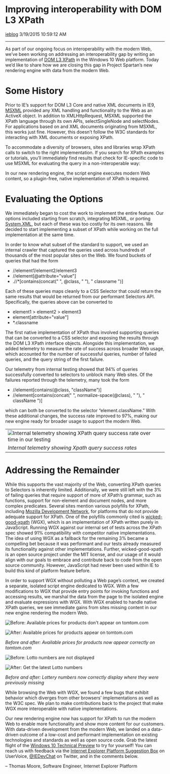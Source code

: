 <div id="page">

# Improving interoperability with DOM L3 XPath

[ieblog](https://social.msdn.microsoft.com/profile/ieblog) 3/19/2015
10:59:12 AM

-----

<div id="content">

As part of our ongoing focus on interoperability with the modern Web,
we’ve been working on addressing an interoperability gap by writing an
implementation of [DOM L3
XPath](http://www.w3.org/TR/DOM-Level-3-XPath/Overview.html) in the
Windows 10 Web platform. Today we’d like to share how we are closing
this gap in Project Spartan’s new rendering engine with data from the
modern Web.

# Some History

Prior to IE’s support for DOM L3 Core and native XML documents in IE9,
[MSXML](https://msdn.microsoft.com/en-us/library/ms763742\(v=vs.85\).aspx)
provided any XML handling and functionality to the Web as an ActiveX
object. In addition to XMLHttpRequest, MSXML supported the XPath
language through its own APIs, selectSingleNode and selectNodes. For
applications based on and XML documents originating from MSXML, this
works just fine. However, this doesn’t follow the W3C standards for
interacting with XML documents or exposing XPath.

To accommodate a diversity of browsers, sites and libraries wrap XPath
calls to switch to the right implementation. If you search for XPath
examples or tutorials, you’ll immediately find results that check for
IE-specific code to use MSXML for evaluating the query in a
non-interoperable way:

In our new rendering engine, the script engine executes modern Web
content, so a plugin-free, native implementation of XPath is required.

# Evaluating the Options

We immediately began to cost the work to implement the entire feature.
Our options included starting from scratch, integrating MSXML, or
porting
[System.XML](https://msdn.microsoft.com/en-us/library/system.xml.xpath\(v=vs.110\).aspx),
but each of these was too costly for its own reasons. We decided to
start implementing a subset of XPath while working on the full
implementation at the same time.

In order to know what subset of the standard to support, we used an
internal crawler that captured the queries used across hundreds of
thousands of the most popular sites on the Web. We found buckets of
queries that had the form

  - //element1/element2/element3
  - //element\[@attribute="value"\]
  - .//\*\[contains(concat(" ", @class, " "), " classname ")\]

Each of these queries maps cleanly to a CSS Selector that could return
the same results that would be returned from our performant Selectors
API. Specifically, the queries above can be converted to

  - element1 \> element2 \> element3
  - element\[attribute="value"\]
  - \*.classname

The first native implementation of XPath thus involved supporting
queries that can be converted to a CSS selector and exposing the results
through the DOM L3 XPath interface objects. Alongside this
implementation, we added telemetry to measure the rate of success across
broader Web usage, which accounted for the number of successful queries,
number of failed queries, and the query string of the first failure.

Our telemetry from internal testing showed that 94% of queries
successfully converted to selectors to unblock many Web sites. Of the
failures reported through the telemetry, many took the form

  - //element\[contains(@class, "className")\]
  - //element\[contains(concat(" ", normalize-space(@class), " "), "
    className ")\]

which can both be converted to the selector “element.className.” With
these additional changes, the success rate improved to 97%, making our
new engine ready for broader usage to support the modern
Web.

|                                                                                                                                                                                                                                                                      |
| -------------------------------------------------------------------------------------------------------------------------------------------------------------------------------------------------------------------------------------------------------------------- |
| ![Internal telemetry showing XPath query success rate over time in our testing](media/5621.image7_760x464.png) |
| *Internal telemetry showing Xpath query success rates*                                                                                                                                                                                                               |

# Addressing the Remainder

While this supports the vast majority of the Web, converting XPath
queries to Selectors is inherently limited. Additionally, we were still
left with the 3% of failing queries that require support of more of
XPath’s grammar, such as functions, support for non-element and document
nodes, and more complex predicates. Several sites mention various
polyfills for XPath, including [Mozilla Development
Network](https://developer.mozilla.org/en-US/docs/Web/XPath), for
platforms that do not provide adequate support for XPath. One of the
polyfills commonly cited is
[wicked-good-xpath](http://code.google.com/p/wicked-good-xpath/) (WGX),
which is an implementation of XPath written purely in JavaScript.
Running WGX against our internal set of tests across the XPath spec
showed 91% compatibility with competitor native implementations. The
idea of using WGX as a fallback for the remaining 3% became a compelling
bet because it was performant and our tests already measured its
functionality against other implementations. Further, wicked-good-xpath
is an open source project under the MIT license, and our usage of it
would align with our goals to embrace and contribute back to code from
the open source community. However, JavaScript had never been used
within IE to build this kind of platform feature before.

In order to support WGX without polluting a Web page’s context, we
created a separate, isolated script engine dedicated to WGX. With a few
modifications to WGX that provide entry points for invoking functions
and accessing results, we marshal the data from the page to the isolated
engine and evaluate expressions with WGX. With WGX enabled to handle
native XPath queries, we see immediate gains from sites missing content
in our new engine rendering the modern Web.

![Before: Available prices for products don't appear on
tomtom.com](media/0243.iiwdlxis-image1_760x918-2.png)

</div>

</div>

![After: Available prices for products appear on
tomtom.com](media/2768.iiwdlxis-image2_760x918-2.png)

*Before and after: Available prices for products now appear correctly on
tomtom.com*

![Before: Lotto numbers are not
displayed](media/7573.iiwdlxis-image3_760x918-2.png)

![After: Get the latest Lotto
numbers](media/5315.iiwdlxis-image4_760x918-2.png)

*Before and after: Lottery numbers now correctly display where they were
previously missing*

While browsing the Web with WGX, we found a few bugs that exhibit
behavior which diverges from other browsers’ implementations as well as
the W3C spec. We plan to make contributions back to the project that
make WGX more interoperable with native implementations.

Our new rendering engine now has support for XPath to run the modern Web
to enable more functionality and show more content for our customers.
With data-driven development from the modern Web, we landed on a
data-driven outcome of a low-cost and performant implementation on
existing technologies and standards as well as open source code. Grab
the latest flight of the [Windows 10 Technical
Preview](http://insider.windows.com/) to try for yourself\! You can
reach us with feedback via the [Internet Explorer Platform Suggestion
Box](https://wpdev.uservoice.com/forums/257854-internet-explorer-platform)
on UserVoice, [@IEDevChat](https://twitter.com/iedevchat) on Twitter,
and in the comments below.

– Thomas Moore, Software Engineer, Internet Explorer Platform
